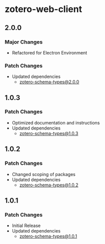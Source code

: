# zotero-web-client

## 2.0.0

### Major Changes

- Refactored for Electron Environment

### Patch Changes

- Updated dependencies
  - zotero-schema-types@2.0.0

## 1.0.3

### Patch Changes

- Optimized documentation and instructions
- Updated dependencies
  - zotero-schema-types@1.0.3

## 1.0.2

### Patch Changes

- Changed scoping of packages
- Updated dependencies
  - zotero-schema-types@1.0.2

## 1.0.1

### Patch Changes

- Initial Release
- Updated dependencies
  - zotero-schema-types@1.0.1
